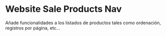 Website Sale Products Nav
=========================

Añade funcionalidades a los listados de productos tales como ordenación, registros por página, etc...
